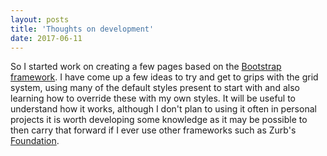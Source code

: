 ```yaml
---
layout: posts
title: 'Thoughts on development'
date: 2017-06-11
---
```


So I started work on creating a few pages based on the [Bootstrap framework](http://www.getbootstrap.com). I have come up a few ideas to try and get to grips with the grid system, using many of the default styles present to start with and also learning how to override these with my own styles. It will be useful to understand how it works, although I don't plan to using it often in personal projects it is worth developing some knowledge as it may be possible to then carry that forward if I ever use other frameworks such as Zurb's [Foundation](http://foundation.zurb.com/).
